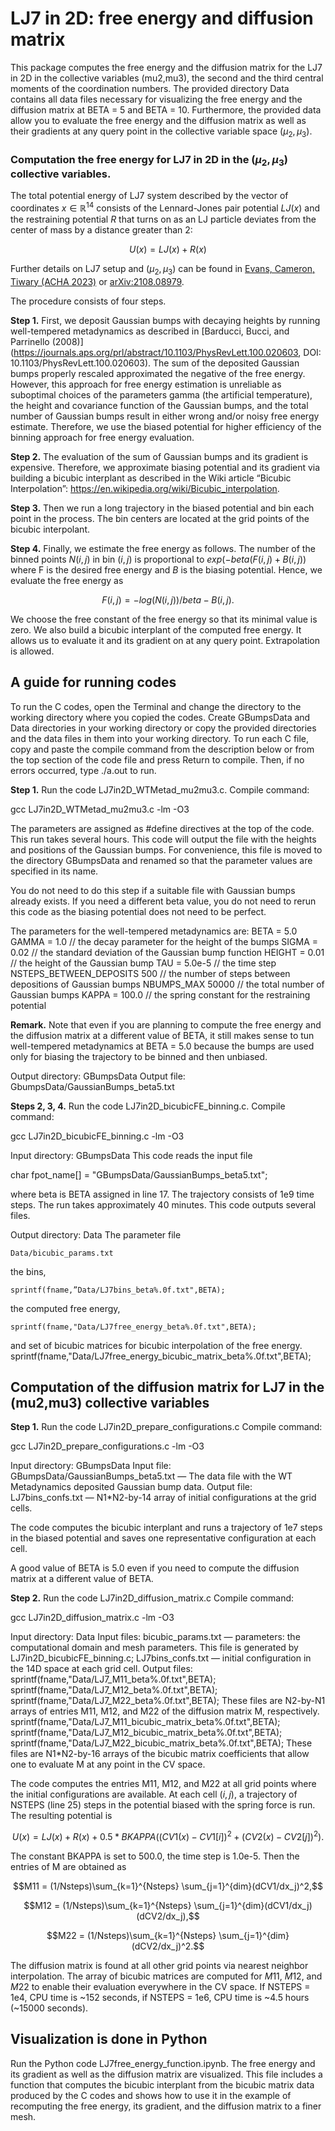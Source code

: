 # LJ7 in 2D: free energy and diffusion matrix
This package computes the free energy and the diffusion matrix for the LJ7 in 2D in the collective variables (mu2,mu3), the second and the third central moments of the coordination numbers.
The provided directory Data contains all data files necessary for visualizing the free energy and the diffusion matrix at BETA = 5 and BETA = 10. Furthermore, the provided data allow you to evaluate the free energy and the diffusion matrix as well as their gradients at any query point in the collective variable space $(\mu_2,\mu_3)$.
### Computation the free energy for LJ7 in 2D in the $(\mu_2,\mu_3)$ collective variables.

The total potential energy of LJ7 system described by the vector of coordinates $x\in \mathbb{R}^{14}$ consists of the Lennard-Jones pair potential $LJ(x)$ and the restraining potential $R$ that turns on as an LJ particle deviates from the center of mass by a distance greater than 2:

$$U(x) = LJ(x) + R(x)$$

Further details on LJ7 setup and $(\mu_2,\mu_3)$ can be found in
[Evans, Cameron, Tiwary (ACHA 2023)](https://www.sciencedirect.com/science/article/pii/S1063520323000015) or [arXiv:2108.08979](https://arxiv.org/abs/2108.08979).

The procedure consists of four steps. 

**Step 1.** First, we deposit Gaussian bumps with decaying heights by running well-tempered metadynamics as described in [Barducci, Bucci, and Parrinello (2008)] (https://journals.aps.org/prl/abstract/10.1103/PhysRevLett.100.020603,
DOI: 10.1103/PhysRevLett.100.020603).
The sum of the deposited Gaussian bumps properly rescaled approximated the negative of the free energy. However, this approach for free energy estimation is unreliable as  suboptimal choices of the parameters gamma (the artificial temperature), the height and covariance function of the Gaussian bumps, and the total number of Gaussian bumps result in either wrong and/or noisy free energy estimate. Therefore, we use the biased potential for higher efficiency of the binning approach for free energy evaluation.
 
**Step 2.** The evaluation of the sum of Gaussian bumps and its gradient is expensive. Therefore, we approximate biasing potential and its gradient via building a bicubic interplant as described in the Wiki article “Bicubic Interpolation”: https://en.wikipedia.org/wiki/Bicubic_interpolation.

**Step 3.** Then we run a long trajectory in the biased potential and bin each point in the process. The bin centers are located at the grid points of the bicubic interpolant.

**Step 4.** Finally, we estimate the free energy as follows.
The number of the binned points $N(i,j)$ in bin $(i,j)$ is proportional to $exp(-beta(F(i,j) + B(i,j))$ where F is the desired free energy and $B$ is the biasing potential.
Hence, we evaluate the free energy as

$$F(i,j) = -log(N(i,j))/beta - B(i,j).$$

We choose the free constant of the free energy so that its minimal value is zero.
We also build a bicubic interplant of the computed free energy. It allows us to evaluate it and its gradient on at any query point. Extrapolation is allowed.

## A guide for running codes
To run the C codes, open the Terminal and change the directory to the working directory where you copied the codes. Create GBumpsData and Data directories in your working directory or copy the provided directories and the data files in them into your working directory.
To run each C file, copy and paste the compile command from the description below or from the top section of the code file and press Return to compile. Then, if no errors occurred, type ./a.out to run.

**Step 1.** 
Run the code LJ7in2D_WTMetad_mu2mu3.c.
Compile command: 

gcc LJ7in2D_WTMetad_mu2mu3.c -lm -O3

The parameters are assigned as #define directives at the top of the code.
This run takes several hours.
This code will output the file with the heights and positions of the Gaussian bumps. For convenience, this file is moved to the directory GBumpsData and renamed so that the parameter values are specified in its name.

You do not need to do this step if a suitable file with Gaussian bumps already exists. If you need a different beta value, you do not need to rerun this code as the biasing potential does not need to be perfect.

The parameters for the well-tempered metadynamics are:
BETA = 5.0
GAMMA = 1.0 // the decay parameter for the height of the bumps
SIGMA = 0.02 // the standard deviation of the Gaussian bump function
HEIGHT = 0.01 // the height of the Gaussian bump
TAU = 5.0e-5 // the time step
NSTEPS_BETWEEN_DEPOSITS 500 // the number of steps between depositions of Gaussian bumps
NBUMPS_MAX 50000 // the total number of Gaussian bumps
KAPPA = 100.0 // the spring constant for the restraining potential

**Remark.** Note that even if you are planning to compute the free energy and the diffusion matrix at a different value of BETA, it still makes sense to tun well-tempered metadynamics at BETA = 5.0 because the bumps are used only for biasing the trajectory to be binned and then unbiased.

Output directory: GBumpsData
Output file: GbumpsData/GaussianBumps_beta5.txt


**Steps 2, 3, 4.** 
Run the code LJ7in2D_bicubicFE_binning.c.
Compile command: 

gcc LJ7in2D_bicubicFE_binning.c -lm -O3

Input directory: GBumpsData
This code reads the input file 

char fpot_name[] = "GBumpsData/GaussianBumps_beta5.txt";

 where beta is BETA assigned in line 17.
The trajectory consists of 1e9 time steps. The run takes approximately 40 minutes.
This code outputs several files.

Output directory: Data
The parameter file

	Data/bicubic_params.txt
 
the bins, 

	sprintf(fname,”Data/LJ7bins_beta%.0f.txt",BETA);

the computed free energy, 

	sprintf(fname,"Data/LJ7free_energy_beta%.0f.txt",BETA);

and set of bicubic matrices for bicubic interpolation of the free energy. 
		sprintf(fname,"Data/LJ7free_energy_bicubic_matrix_beta%.0f.txt",BETA);


## Computation of the diffusion matrix for LJ7 in the (mu2,mu3) collective variables

**Step 1.**
Run the code LJ7in2D_prepare_configurations.c
Compile command:

gcc LJ7in2D_prepare_configurations.c -lm -O3

Input directory: GBumpsData
Input file: 
	GBumpsData/GaussianBumps_beta5.txt — The data file with the WT Metadynamics deposited Gaussian bump data.
Output file: 
	LJ7bins_confs.txt — N1*N2-by-14 array of initial configurations at the grid cells.
	
The code computes the bicubic interplant and runs a trajectory of 1e7 steps in the biased potential and saves one representative configuration at each cell.

A good value of BETA is 5.0 even if you need to compute the diffusion matrix at a different value of BETA.



**Step 2.** 
Run the code LJ7in2D_diffusion_matrix.c
Compile command:  

gcc LJ7in2D_diffusion_matrix.c -lm -O3

Input directory: Data
Input files: 
	bicubic_params.txt — parameters: the computational domain and mesh parameters. This file is generated by LJ7in2D_bicubicFE_binning.c;
	LJ7bins_confs.txt — initial configuration in the 14D space at each grid cell.
Output files:
	sprintf(fname,"Data/LJ7_M11_beta%.0f.txt",BETA);
	sprintf(fname,"Data/LJ7_M12_beta%.0f.txt",BETA);
	sprintf(fname,"Data/LJ7_M22_beta%.0f.txt",BETA);
These files are N2-by-N1 arrays of entries M11, M12, and M22 of the diffusion matrix M, respectively.	
	sprintf(fname,"Data/LJ7_M11_bicubic_matrix_beta%.0f.txt",BETA);
	sprintf(fname,"Data/LJ7_M12_bicubic_matrix_beta%.0f.txt",BETA);
	sprintf(fname,"Data/LJ7_M22_bicubic_matrix_beta%.0f.txt",BETA);
These files are N1*N2-by-16 arrays of the bicubic matrix coefficients that allow one to evaluate M at any point in the CV space.

The code computes the entries M11, M12, and M22 at all grid points where the initial configurations are available.
At each cell $(i,j)$, a trajectory of NSTEPS (line 25) steps in the potential biased with the spring force is run. The resulting potential is 

$$U(x) = LJ(x) + R(x) + 0.5*BKAPPA((CV1(x)-CV1[i])^2 + (CV2(x)-CV2[j])^2).$$

The constant BKAPPA is set to 500.0, the time step is 1.0e-5.
Then the entries of M are obtained as

$$M11 = (1/Nsteps)\sum_{k=1}^{Nsteps} \sum_{j=1}^{dim}(dCV1/dx_j)^2,$$

$$M12 = (1/Nsteps)\sum_{k=1}^{Nsteps} \sum_{j=1}^{dim}(dCV1/dx_j)(dCV2/dx_j),$$

$$M22 = (1/Nsteps)\sum_{k=1}^{Nsteps} \sum_{j=1}^{dim}(dCV2/dx_j)^2.$$

The diffusion matrix is found at all other grid points via nearest neighbor interpolation.
The array of bicubic matrices are computed for $M11$, $M12$, and $M22$ to enable their evaluation everywhere in the CV space.
If NSTEPS = 1e4, CPU time is ~152 seconds, if NSTEPS = 1e6, CPU time is ~4.5 hours (~15000 seconds).


## Visualization is done in Python
Run the Python code LJ7free_energy_function.ipynb.
The free energy and its gradient as well as the diffusion matrix are visualized.
This file includes a function that computes the bicubic interplant from the bicubic matrix data produced by the C codes and shows how to use it in the example of recomputing the free energy, its gradient, and the diffusion matrix to a finer mesh.


